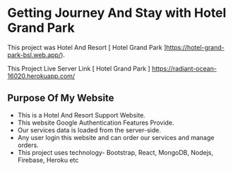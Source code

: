 # Getting Journey And Stay with Hotel Grand Park

This project was Hotel And Resort [ Hotel Grand Park ]https://hotel-grand-park-bsl.web.app/).

This Project Live Server Link [ Hotel Grand Park ] https://radiant-ocean-16020.herokuapp.com/ 

## Purpose Of My Website

* This is a Hotel And Resort Support Website.
* This website Google Authentication Features Provide.
* Our services data is loaded from the server-side.
* Any user login this website and can order our services and manage orders.
* This project uses technology- Bootstrap, React, MongoDB, Nodejs, Firebase, Heroku etc
